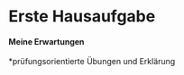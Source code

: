 Erste Hausaufgabe
================

#### Meine Erwartungen

\*prüfungsorientierte Übungen und Erklärung
